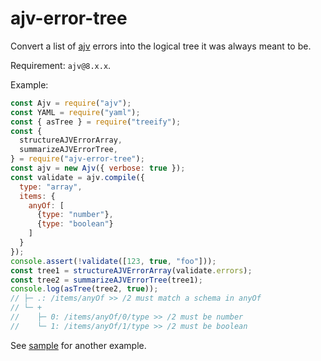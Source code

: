 # ajv-error-tree

Convert a list of [ajv](https://www.npmjs.com/package/ajv) errors into the logical tree it was always meant to be.

Requirement: `ajv@8.x.x`.

Example:

```js
const Ajv = require("ajv");
const YAML = require("yaml");
const { asTree } = require("treeify");
const {
  structureAJVErrorArray,
  summarizeAJVErrorTree,
} = require("ajv-error-tree");
const ajv = new Ajv({ verbose: true });
const validate = ajv.compile({
  type: "array",
  items: {
    anyOf: [
      {type: "number"},
      {type: "boolean"}
    ]
  }
});
console.assert(!validate([123, true, "foo"]));
const tree1 = structureAJVErrorArray(validate.errors);
const tree2 = summarizeAJVErrorTree(tree1);
console.log(asTree(tree2, true));
// ├─ .: /items/anyOf >> /2 must match a schema in anyOf
// └─ +
//    ├─ 0: /items/anyOf/0/type >> /2 must be number
//    └─ 1: /items/anyOf/1/type >> /2 must be boolean
```

See [sample](test/sample.js) for another example.
